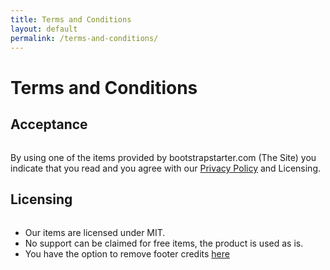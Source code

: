```yaml
---
title: Terms and Conditions
layout: default
permalink: /terms-and-conditions/
---
```


<style>
h2{margin-bottom:2rem;}
h3, h4 {margin-bottom:1.5rem;}
</style>

<div class="mx-auto text-center pt-5 pb-4">
    <h1 class="display-4">Terms and Conditions</h1>
</div>

## **Acceptance**
By using one of the items provided by bootstrapstarter.com (The Site) you indicate that you read and you agree with our [Privacy Policy]({{base.url}}/privacy-policy) and Licensing.

## **Licensing**
- Our items are licensed under MIT.
- No support can be claimed for free items, the product is used as is.
- You have the option to remove footer credits [here]({{base.url}}/contribute/)